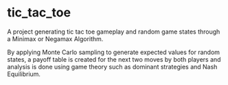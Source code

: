 # tic_tac_toe
A project generating tic tac toe gameplay and random game states through a Minimax or Negamax Algorithm.

By applying Monte Carlo sampling to generate expected values for random states, a payoff table is created for the next two moves by both players and analysis is done using game theory such as dominant strategies and Nash Equilibrium.
